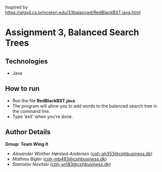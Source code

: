 Inspired by https://algs4.cs.princeton.edu/33balanced/RedBlackBST.java.html

# Assignment 3, Balanced Search Trees

## Technologies

- Java

## How to run

- Run the file **RedBlackBST.java**
- The program will allow you to add words to the balanced search tree in the command line.
- Type 'exit' when you're done.

## Author Details

**Group: Team Wing It**
- *Alexander Winther Hørsted-Andersen* (cph-ah353@cphbusiness.dk)
- *Mathias Bigler* (cph-mb493@cphbusiness.dk)
- *Stanislav Novitski* (cph-sn183@cphbusiness.dk)
